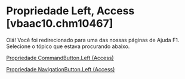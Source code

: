 
# Propriedade Left, Access [vbaac10.chm10467]

Olá! Você foi redirecionado para uma das nossas páginas de Ajuda F1. Selecione o tópico que estava procurando abaixo.

[Propriedade CommandButton.Left (Access)](http://msdn.microsoft.com/library/8cae225d-1919-0c6c-7980-48294fbe8c7a%28Office.15%29.aspx)

[Propriedade NavigationButton.Left (Access)](http://msdn.microsoft.com/library/c9cdccb1-3dd8-d65c-19f8-5e9a0817eefb%28Office.15%29.aspx)

